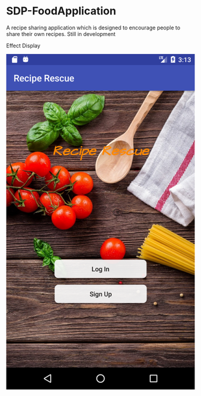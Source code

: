 # SDP-FoodApplication
A recipe sharing application which is designed to encourage people to share their own recipes. Still in development

Effect Display

 ![](images/image1.png)
